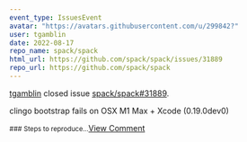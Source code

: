 ```yaml
---
event_type: IssuesEvent
avatar: "https://avatars.githubusercontent.com/u/299842?"
user: tgamblin
date: 2022-08-17
repo_name: spack/spack
html_url: https://github.com/spack/spack/issues/31889
repo_url: https://github.com/spack/spack
---
```


<a href='https://github.com/tgamblin' target='_blank'>tgamblin</a> closed issue <a href='https://github.com/spack/spack/issues/31889' target='_blank'>spack/spack#31889</a>.

<p>clingo bootstrap fails on OSX M1 Max + Xcode (0.19.0dev0)</p><small>### Steps to reproduce...</small><a href='https://github.com/spack/spack/issues/31889' target='_blank'>View Comment</a>